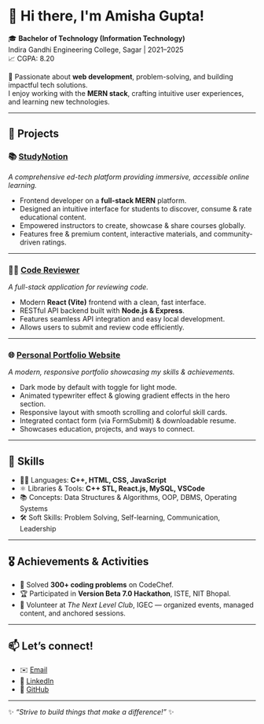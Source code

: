 # 👋 Hi there, I'm Amisha Gupta!

🎓 **Bachelor of Technology (Information Technology)**  
Indira Gandhi Engineering College, Sagar | 2021–2025  
📈 CGPA: 8.20

🌟 Passionate about **web development**, problem-solving, and building impactful tech solutions.  
I enjoy working with the **MERN stack**, crafting intuitive user experiences, and learning new technologies.

---

## 🚀 Projects

### 📚 [StudyNotion](https://study-notion-main-pink.vercel.app/)
*A comprehensive ed-tech platform providing immersive, accessible online learning.*  
- Frontend developer on a **full-stack MERN** platform.
- Designed an intuitive interface for students to discover, consume & rate educational content.
- Empowered instructors to create, showcase & share courses globally.
- Features free & premium content, interactive materials, and community-driven ratings.

---

### 🧑‍💻 [Code Reviewer](https://ai-powered-code-reviewer-8s5r-o5rlg9nrs.vercel.app/)  
*A full-stack application for reviewing code.*  
- Modern **React (Vite)** frontend with a clean, fast interface.
- RESTful API backend built with **Node.js & Express**.
- Features seamless API integration and easy local development.
- Allows users to submit and review code efficiently.

---

### 🌐 [Personal Portfolio Website](https://portfolio-neon-eight-j01ruglmgt.vercel.app/)
*A modern, responsive portfolio showcasing my skills & achievements.*  
- Dark mode by default with toggle for light mode.
- Animated typewriter effect & glowing gradient effects in the hero section.
- Responsive layout with smooth scrolling and colorful skill cards.
- Integrated contact form (via FormSubmit) & downloadable resume.
- Showcases education, projects, and ways to connect.

---


## 📖 Skills

- 👩‍💻 Languages: **C++, HTML, CSS, JavaScript**
- ⚛️ Libraries & Tools: **C++ STL, React.js, MySQL, VSCode**
- 📚 Concepts: Data Structures & Algorithms, OOP, DBMS, Operating Systems
- 🛠️ Soft Skills: Problem Solving, Self-learning, Communication, Leadership

---

## 🎖️ Achievements & Activities

- 🧠 Solved **300+ coding problems** on CodeChef.
- 🏆 Participated in **Version Beta 7.0 Hackathon**, ISTE, NIT Bhopal.
- 🎤 Volunteer at *The Next Level Club*, IGEC — organized events, managed content, and anchored sessions.

---

## 📫 Let’s connect!

- ✉️ [Email](mailto:amishagupta131@gmail.com)
- 💼 [LinkedIn](https://www.linkedin.com/in/amigupta2002)
- 🔗 [GitHub](https://github.com/amishagupta19)

---

✨ *“Strive to build things that make a difference!”* ✨
